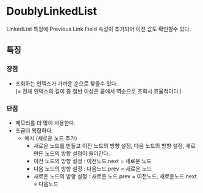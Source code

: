 # DoublyLinkedList
LinkedList 특징에 Previous Link Field 속성이 추가되어 이전 값도 확인할수 있다.

## 특징
### 장점
- 조회하는 인덱스가 가까운 순으로 찾을수 있다.   
(= 전체 인덱스의 길이 중 절반 이상은 끝에서 역순으로 조회시 효율적이다.)

### 단점
- 메모리를 더 많이 사용한다. 
- 조금더 복잡하다.
  - 예시 (새로운 노드 추가)
    - 새로운 노드를 만들고 이전 노드의 방향 설정, 다음 노드의 방향 설정, 새로만든 노드의 방향 설정이 들어간다.
    - 이전 노드의 방향 설정 : 이전노드.next = 새로운 노드
    - 다음 노드의 방향 설정 : 다음노드.prev = 새로운 노드 
    - 새로운 노드의 방향 설정 : 새로운 노드.prev = 이전노드, 새로운노드.next = 다음노드